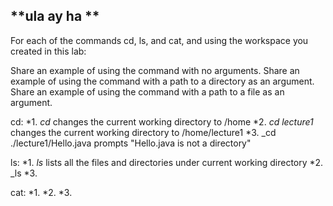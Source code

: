 ## **ula ay ha **

For each of the commands cd, ls, and cat, and using the workspace you created in this lab:

Share an example of using the command with no arguments.
Share an example of using the command with a path to a directory as an argument.
Share an example of using the command with a path to a file as an argument.

cd:
*1. _cd_ changes the current working directory to /home
*2. _cd lecture1_ changes the current working directory to /home/lecture1
*3. _cd ./lecture1/Hello.java prompts "Hello.java is not a directory"

ls:
*1. _ls_ lists all the files and directories under current working directory
*2. _ls 
*3. 

cat:
*1. 
*2. 
*3. 
